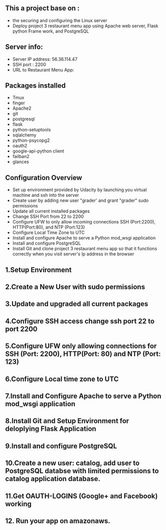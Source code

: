 ## **This a project base on :**

- the securing and configuring the Linux server
- Deploy project 3 restaurant menu app using Apache web server, Flask python Frame work, and PostgreSQL

## **Server info:**
- Server IP address: 56.36.114.47
- SSH port : 2200
- URL  to Restaurant Menu App:

## **Packages installed**

- Tmux
- finger
- Apache2
- git 
- postgresql
- flask
- python-setuptools
- sqlalchemy
- python-psycopg2
- oauth2
- google-api-python client
- failban2
- glances

## **Configuration Overview**

- Set up environment provided  by Udacity by launching  you virtual machine and ssh into the server
- Create user by adding new user  "grader' and grant "grader" sudo  permissions
- Update all current  installed packages
- Change SSH Port from 22 to 2200
- Configure UFW  to only allow incoming connections  SSH (Port:2200), HTTP(Port:80),  and NTP (Port:123)
- Configure Local Time Zone  to UTC
- Install and configure  Apache to serve a Python mod_wsgi application
- Install and configure PostgreSQL
- Install Git and clone  project 3 restaurant menu app so that it functions correctly when you visit server's Ip address in the browser

## 1.**Setup Environment**
## 2.**Create a New User with sudo permissions**
## 3.**Update and upgraded all current packages**
## 4.**Configure SSH access change ssh port 22 to port 2200**
## 5.**Configure UFW only allowing connections for SSH (Port: 2200), HTTP(Port: 80) and NTP (Port: 123)**
## 6.**Configure Local time zone to UTC**
## 7.**Install and Configure Apache to serve a Python mod_wsgi application**
## 8.**Install Git and Setup Environment for deloplying Flask Application**
## 9.**Install and configure PostgreSQL**
## 10.**Create a new user: catalog, add user to PostgreSQL databse with limited permissions to catalog application database.**
## 11.**Get OAUTH-LOGINS (Google+ and Facebook) working**
## 12. **Run your app on amazonaws.**

